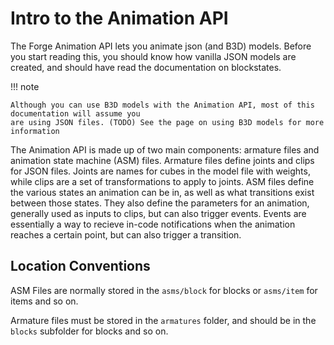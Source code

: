 Intro to the Animation API
===============================

The Forge Animation API lets you animate json (and B3D) models.
Before you start reading this, you should know how vanilla JSON models are created, and should have 
read the documentation on blockstates.

!!! note
    
    Although you can use B3D models with the Animation API, most of this documentation will assume you
    are using JSON files. (TODO) See the page on using B3D models for more information

The Animation API is made up of two main components: armature files and animation state machine (ASM) files.
Armature files define joints and clips for JSON files. Joints are names for cubes in the model file with weights, while
clips are a set of transformations to apply to joints. ASM files define the various states an animation can be in, as well as what
transitions exist between those states. They also define the parameters for an animation, generally used as inputs to clips, but can also
trigger events. Events are essentially a way to recieve in-code notifications when the animation reaches a certain point, but can also trigger
a transition.
 
Location Conventions
-----------------------
 
 ASM Files are normally stored in the `asms/block` for blocks or `asms/item` for items and so on.
 
 Armature files must be stored in the `armatures` folder, and should be in the `blocks` subfolder for blocks and so on.

